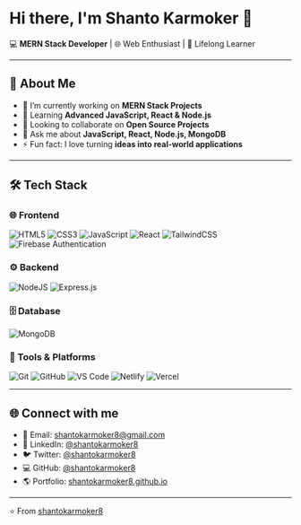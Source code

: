 # Hi there, I'm Shanto Karmoker 👋  

💻 **MERN Stack Developer** | 🌐 Web Enthusiast | 🚀 Lifelong Learner  

---

## 🚀 About Me  
- 🔭 I’m currently working on **MERN Stack Projects**  
- 🌱 Learning **Advanced JavaScript, React & Node.js**  
- 👯 Looking to collaborate on **Open Source Projects**  
- 💬 Ask me about **JavaScript, React, Node.js, MongoDB**  
- ⚡ Fun fact: I love turning **ideas into real-world applications**  

---

## 🛠️ Tech Stack  

### 🌐 Frontend  
![HTML5](https://img.shields.io/badge/HTML5-E34F26?style=for-the-badge&logo=html5&logoColor=white)  ![CSS3](https://img.shields.io/badge/CSS3-1572B6?style=for-the-badge&logo=css3&logoColor=white)  ![JavaScript](https://img.shields.io/badge/JavaScript-323330?style=for-the-badge&logo=javascript&logoColor=F7DF1E)  ![React](https://img.shields.io/badge/React-20232A?style=for-the-badge&logo=react&logoColor=61DAFB)  ![TailwindCSS](https://img.shields.io/badge/Tailwind_CSS-38B2AC?style=for-the-badge&logo=tailwind-css&logoColor=white) ![Firebase Authentication](https://img.shields.io/badge/Firebase_Auth-FFCA28?style=for-the-badge&logo=firebase&logoColor=black)

### ⚙️ Backend  
![NodeJS](https://img.shields.io/badge/Node.js-43853D?style=for-the-badge&logo=node-dot-js&logoColor=white)  ![Express.js](https://img.shields.io/badge/Express.js-404D59?style=for-the-badge)  

### 🗄️ Database  
![MongoDB](https://img.shields.io/badge/MongoDB-4EA94B?style=for-the-badge&logo=mongodb&logoColor=white)  

### 🔧 Tools & Platforms  
![Git](https://img.shields.io/badge/Git-F05032?style=for-the-badge&logo=git&logoColor=white)  ![GitHub](https://img.shields.io/badge/GitHub-100000?style=for-the-badge&logo=github&logoColor=white) ![VS Code](https://img.shields.io/badge/VSCode-0078d7?style=for-the-badge&logo=visual-studio-code&logoColor=white)    ![Netlify](https://img.shields.io/badge/Netlify-00C7B7?style=for-the-badge&logo=netlify&logoColor=white)  ![Vercel](https://img.shields.io/badge/Vercel-000000?style=for-the-badge&logo=vercel&logoColor=white)  

---

## 🌐 Connect with me  
- 📧 Email: shantokarmoker8@gmail.com
- 💼 LinkedIn: [@shantokarmoker8](https://linkedin.com/in/shantokarmoker8)  
- 🐦 Twitter: [@shantokarmoker8](https://twitter.com/shantokarmoker8)  
- 💻 GitHub: [@shantokarmoker8](https://github.com/shantokarmoker8)  
- 🌎 Portfolio: [shantokarmoker8.github.io](https://shantokarmoker8.github.io)  

---

⭐️ From [shantokarmoker8](https://github.com/shantokarmoker8)
